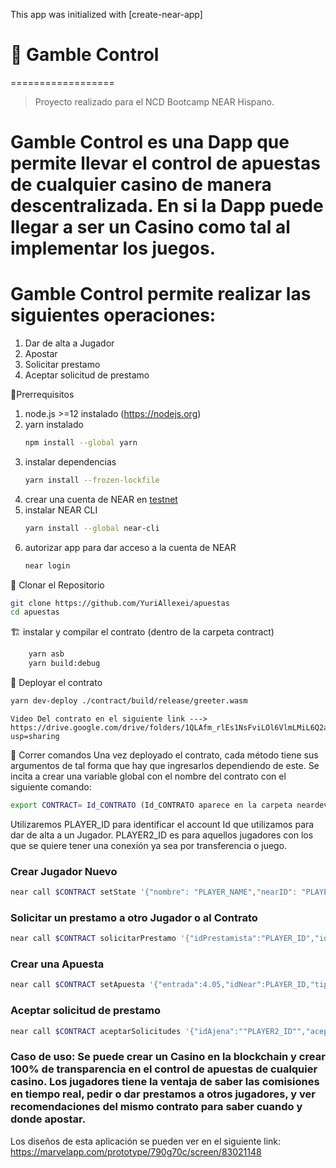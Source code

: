This app was initialized with [create-near-app]

# 🚧 Gamble Control
==================
> Proyecto realizado para el NCD Bootcamp NEAR Hispano.
# Gamble Control es una Dapp que permite llevar el control de apuestas de cualquier casino de manera descentralizada. En si la Dapp puede llegar a ser un Casino como tal al implementar los juegos.
# Gamble Control permite realizar las siguientes operaciones:
   1. Dar de alta a Jugador 
   2. Apostar
   3. Solicitar prestamo
   4. Aceptar solicitud de prestamo
   

🏁Prerrequisitos
1. node.js >=12 instalado (https://nodejs.org)
2. yarn instalado
    ```bash
    npm install --global yarn
    ```
3. instalar dependencias
    ```bash
    yarn install --frozen-lockfile
    ```
4. crear una cuenta de NEAR en [testnet](https://docs.near.org/docs/develop/basics/create-account#creating-a-testnet-account)   
5. instalar NEAR CLI
    ```bash
    yarn install --global near-cli
    ```
6. autorizar app para dar acceso a la cuenta de NEAR
    ```bash
    near login
     ```

🐑 Clonar el Repositorio
```bash
git clone https://github.com/YuriAllexei/apuestas
cd apuestas
```

🏗 instalar y compilar el contrato (dentro de la carpeta contract)
```bash
    yarn asb
    yarn build:debug
```

🚀 Deployar el contrato
```bash
yarn dev-deploy ./contract/build/release/greeter.wasm
```



```
Video Del contrato en el siguiente link ---> https://drive.google.com/drive/folders/1QLAfm_rlEs1NsFviLOl6VlmLMiL6Q2aN?usp=sharing
```

🚂 Correr comandos
Una vez deployado el contrato, cada método tiene sus argumentos de tal forma que hay que ingresarlos dependiendo de este. Se incita a crear una variable global con el nombre del 
contrato con el siguiente comando:
```bash
export CONTRACT= Id_CONTRATO (Id_CONTRATO aparece en la carpeta neardev cuando se depliega el contrato)
```

Utilizaremos PLAYER_ID para identificar el account Id que utilizamos para dar de alta a un Jugador.
PLAYER2_ID es para aquellos jugadores con los que se quiere tener una conexión ya sea por transferencia o juego.


### Crear Jugador Nuevo
```bash
near call $CONTRACT setState '{"nombre": "PLAYER_NAME","nearID": "PLAYER_ID","prestamo":true}' --accountId PLAYER_ID
```
### Solicitar un prestamo a otro Jugador o al Contrato
```bash
near call $CONTRACT solicitarPrestamo '{"idPrestamista":"PLAYER_ID","idPrestatario":"Player2_ID","cantidad":14.44}' --accountId PLAYER_ID
```

### Crear una Apuesta
```bash
near call $CONTRACT setApuesta '{"entrada":4.05,"idNear":PLAYER_ID,"tipo":"blackjack","resultado":"gano"}' --accountId PLAYER_ID
```

### Aceptar solicitud de prestamo
```bash
near call $CONTRACT aceptarSolicitudes '{"idAjena":""PLAYER2_ID"","aceptar":true}' --accountId PLAYER_ID
```
### Caso de uso: Se puede crear un Casino en la blockchain y crear 100% de transparencia en el control de apuestas de cualquier casino. Los jugadores tiene la ventaja de saber las comisiones en tiempo real, pedir o dar prestamos a otros jugadores, y ver recomendaciones del mismo contrato para saber cuando y donde apostar.

Los diseños de esta aplicación se pueden ver en el siguiente link: https://marvelapp.com/prototype/790g70c/screen/83021148
